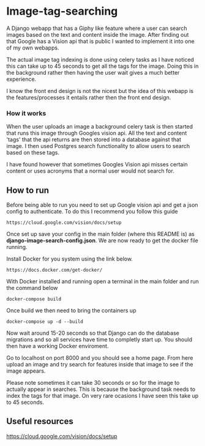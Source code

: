 # Image-tag-searching
A Django webapp that has a Giphy like feature where a user can search images based on the text and content inside the image. After finding out that Google has a Vision api that is public I wanted to implement it into one of my own webapps.

The actual image tag indexing is done using celery tasks as I have noticed this can take up to 45 seconds to get all the tags for the image. Doing this in the background rather then having the user wait gives a much better experience.

I know the front end design is not the nicest but the idea of this webapp is the features/processes it entails rather then the front end design.

### How it works
When the user uploads an image a background celery task is then started that runs this image through Googles vision api. All the text and content 'tags' that the api returns are then stored into a database against that image. I then used Postgres search functionality to allow users to search based on these tags.

I have found however that sometimes Googles Vision api misses certain content or uses acronyms that a normal user would not search for.

## How to run
Before being able to run you need to set up Google vision api and get a json config to authenticate. To do this I recommend you follow this guide
```
https://cloud.google.com/vision/docs/setup
```
Once set up save your config in the main folder (where this README is) as **django-image-search-config.json**. We are now ready to get the docker file running.

Install Docker for you system using the link below.
```
https://docs.docker.com/get-docker/
```

With Docker installed and running open a terminal in the main folder and run the command below
```
docker-compose build  
```

Once build we then need to bring the containers up
```
docker-compose up -d --build
```

Now wait around 15-20 seconds so that Django can do the database migrations and so all services have time to completly start up. You should then have a working Docker enviroment.

Go to localhost on port 8000 and you should see a home page. From here upload an image and try search for features inside that image to see if the image appears. 

Please note sometimes it can take 30 seconds or so for the image to actually appear in searches. This is because the background task needs to index the tags for that image. On very rare ocasions I have seen this take up to 45 seconds.





## Useful resources
https://cloud.google.com/vision/docs/setup